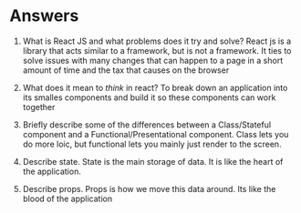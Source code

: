 # Answers

1.  What is React JS and what problems does it try and solve?
React js is a library that acts similar to a framework, but is not a framework. It ties to solve issues with many changes that can happen
to a page in a short amount of time and the tax that causes on the browser

1.  What does it mean to _think_ in react? To break down an application into its smalles components and build it so these components can work together

1.  Briefly describe some of the differences between a Class/Stateful component and a Functional/Presentational component. Class lets you do more loic, 
but functional lets you mainly just render to the screen.

1.  Describe state. State is the main storage of data. It is like the heart of the application.

1.  Describe props. Props is how we move this data around. Its like the blood of the application

